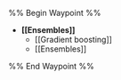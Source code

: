 %% Begin Waypoint %%
- **[[Ensembles]]**
	- [[Gradient boosting]]
	- [[Ensembles]]

%% End Waypoint %%
